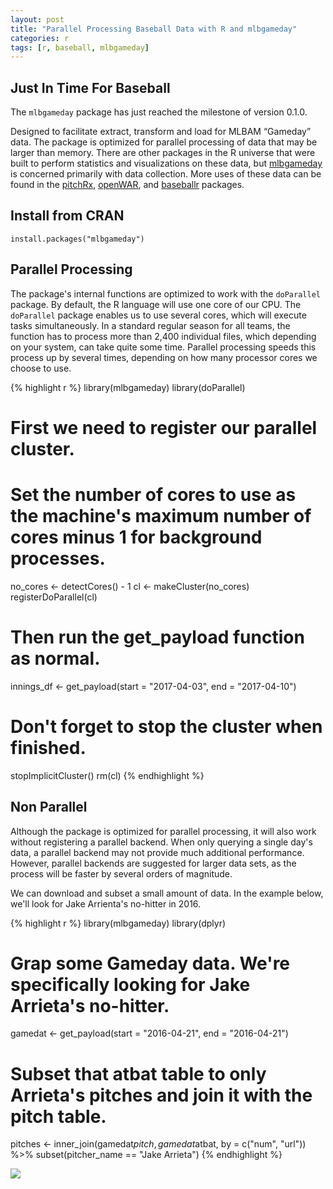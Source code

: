 ```yaml
---
layout: post
title: "Parallel Processing Baseball Data with R and mlbgameday"
categories: r
tags: [r, baseball, mlbgameday]
---
```





## Just In Time For Baseball

The `mlbgameday` package has just reached the milestone of version 0.1.0.

Designed to facilitate extract, transform and load for MLBAM “Gameday” data. The package is optimized for parallel processing of data that may be larger than memory. There are other packages in the R universe that were built to perform statistics and visualizations on these data, but [mlbgameday](https://github.com/keberwein/mlbgameday) is concerned primarily with data collection. More uses of these data can be found in the [pitchRx](https://github.com/cpsievert/pitchRx), [openWAR](https://github.com/beanumber/openWAR), and [baseballr](https://github.com/BillPetti/baseballr) packages.

## Install from CRAN

`install.packages("mlbgameday")`

## Parallel Processing

The package's internal functions are optimized to work with the `doParallel` package. By default, the R language will use one core of our CPU. The `doParallel` package enables us to use several cores, which will execute tasks simultaneously. In a standard regular season for all teams, the function has to process more than 2,400 individual files, which depending on your system, can take quite some time. Parallel processing speeds this process up by several times, depending on how many processor cores we choose to use.


{% highlight r %}
library(mlbgameday)
library(doParallel)

# First we need to register our parallel cluster.
# Set the number of cores to use as the machine's maximum number of cores minus 1 for background processes.
no_cores <- detectCores() - 1
cl <- makeCluster(no_cores)  
registerDoParallel(cl)

# Then run the get_payload function as normal.
innings_df <- get_payload(start = "2017-04-03", end = "2017-04-10")

# Don't forget to stop the cluster when finished.
stopImplicitCluster()
rm(cl)
{% endhighlight %}

## Non Parallel

Although the package is optimized for parallel processing, it will also work without registering a parallel backend. When only querying a single day's data, a parallel backend may not provide much additional performance. However, parallel backends are suggested for larger data sets, as the process will be faster by several orders of magnitude.

We can download and subset a small amount of data. In the example below, we'll look for Jake Arrienta's no-hitter in 2016.


{% highlight r %}
library(mlbgameday)
library(dplyr)

# Grap some Gameday data. We're specifically looking for Jake Arrieta's no-hitter.
gamedat <- get_payload(start = "2016-04-21", end = "2016-04-21")

# Subset that atbat table to only Arrieta's pitches and join it with the pitch table.
pitches <- inner_join(gamedat$pitch, gamedat$atbat, by = c("num", "url")) %>%
    subset(pitcher_name == "Jake Arrieta")
{% endhighlight %}

![](https://raw.githubusercontent.com/keberwein/mlbgameday/master/man/figures/mlbgameday_hex.png)
